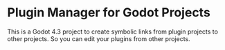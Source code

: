 # Plugin Manager for Godot Projects

This is a Godot 4.3 project to create symbolic links from plugin projects to other projects. So you can edit your plugins from other projects.
